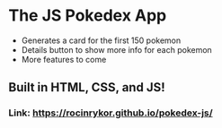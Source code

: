 # The JS Pokedex App

+ Generates a card for the first 150 pokemon
+ Details button to show more info for each pokemon
+ More features to come

## Built in HTML, CSS, and JS!

### Link: https://rocinrykor.github.io/pokedex-js/
